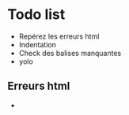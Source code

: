 # Todo list
* Repérez les erreurs html
* Indentation
* Check des balises manquantes 
* yolo

## Erreurs html
* 


